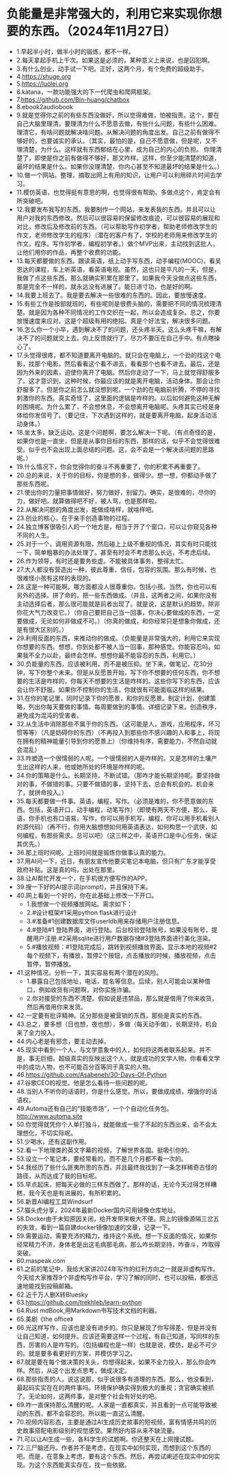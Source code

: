 # 负能量是非常强大的，利用它来实现你想要的东西。（2024年11月27日） 

- 1.早起半小时，做半小时的锻炼，都不一样。
- 2.每天拿起手机上千次。如果这是必须的，某种意义上来说，也是囚犯啊。
- 3.有什么创业，动手试一下吧。正好，这两个月，有个免费的超级助手。
- 4.https://shuge.org
- 5.https://luolei.org
- 6.katana，一款功能强大的下一代爬虫和爬网框架。
- 7.https://github.com/Bin-huang/chatbox
- 8.ebook2audiobook
- 9.就是觉得你之前的有些东西没做好，所以觉得难做，怕被指责。这个，要在自己大脑里理清，要理清为什么不愿意去做，有些什么问题，有些什么困难。理清它，有啥问题就解决啥问题。从解决问题的角度出发。自己之前有做得不够好的，也要诚实的承认。（其实，最怕的是，自己不愿意做，但是呢，又不理清楚，为什么。这样就有东西郁结在心里，成为自己的内心的负担。 你理清楚了，即使是你之前有做得不够好，那又咋样。这样，你至少能清楚的知道，最坏的结果是什么。如果你没理清楚，你内心甚至不知道最坏的结果是什么。）
- 10.做一个网站。整理，摘取出网上有用的知识，让用户可以利用碎片时间去学习。
- 11.模仿英语，也觉得挺有意思的啊，也觉得很有帮助。多做点这个，肯定会有所突破吧。
- 12.我要发布我写的东西。我要制作一个网站，来发表我的东西。并且可以让用户对我的东西修改。然后可以很容易的保留修改痕迹，可以很容易的展现和对比，修改后及修改前的东西。（可以帮助写作初学者，帮助老师修改学生的作文，老师修改学生的程序）（潜在的客户有了，学校的老师用来修改学生的作文，程序。写作初学者，编程初学者。）做个MVP出来，主动找到这批人，让他们用你的作品，再整个收费的功能。
- 13.每天都要做的东西。跟读英语，纸上动手写东西，动手编程(MOOC)，看吴恩达的课程，车上听英语，看英语电视。虽然，这也只是平凡的一天，但是，我做了点这些东西，那么就确实积累在那里了。如果我今天没做点这些东西，那是完全不一样的，就永远没有进展了。能日进寸功，也是好的啊。
- 14.我要上班去了。我是要去解决一些很难的东西的。因此，要放慢速度。
- 15.有些工作是按部就班的，有些呢则是很费头脑的，需要把不同的情况梳理清楚。就是因为各种不同情况的工作交织在一起，所以会造成复杂。总之，你要放慢速度来应对。这是个超级有用的绝招。真是个好法宝，解决很多问题。
- 16.怎么你一个小卒，遇到解决不了的问题，还头疼半天。这么头疼干嘛，有解决不了的问题就交上去，向上反馈就行了。尽力不要压在自己手中。有点瞎操心了。
- 17.头觉得很疼，都不知道要离开电脑的。就只会在电脑上，一个劲的找这个电影，找那个电影。然后看看这个看不进去，看看那个也看不进去。最后，还是因为外来的因素，迫使你离开了电脑。然后你走动了一下，马上就觉得舒服多了。这才意识到，这种时候，你最应该的就是离开电脑，活动身体。那会让你舒服多了。但是你之前怎么就没想到呢，一个劲的在电脑前折腾，不停的寻找刺激你的东西。真实奇怪了，这里面的逻辑是咋样的。以后如何避免这种无解的困境呢。为什么累了，不会想休息，不会想离开电脑呢。头疼其实已经是身体给你发信号了。（要记住，下次遇到这样的，就是要离开电脑，起身活动活动身体。）
- 18.坐太多，缺乏运动。这是个问题啊，要怎么解决一下呢。（有点奇怪的是，如果你也是一直坐，但是是从事你目标的东西，那样的话，似乎不会觉得很难受。似乎也不会出现上面总结的问题。这，会不会是一个解决该问题的思路呢。）
- 19.什么情况下，你会觉得你的奋斗不再重要了，你的积累不再重要了。
- 20.总的来说，关于你的目标，你是想的多，做得少。想一想，你都动手做了那些东西呢。
- 21.使出你的力量把事情做好，努力做好，别留力。确实，是很难的，尽你的力，做好吧。就算做得吧不好，被人骂，也是那样啦。
- 22.从解决问题的角度出发，能做成啥样，就啥样吧。
- 23.创业的核心，在于亲手创造事物的过程。
- 24.独立博客很吸引人的一个地方是，相当于开了个窗口，可以让你窥见各种不同的人生。
- 25.对于一个，调用资源有限，然后碰上上级不重视的情况，其实有时只能找一下，简单粗暴的办法处理了。甚至有时会不考虑那么长远，不考虑后续。
- 26.作为领导，有时还是要务些虚。不能被具体事务，整得太忙。
- 27.大人都没有营造出一种，彼此尊重，信任，包容的氛围。那么有时候，也很难怪小孩有这样的表现的。
- 28.这是一种可能啊。哪方面都没人很尊重你，包括小孩。当然，你也可以有另外的选择。拼了命的，把一些东西做成。（并且，这两者之间，如果你没有主动选择后者，那么很可能就是前者出现了。就是说，这是默认的趋势。除非你花大气力改变它。）（你自己要把自己当一回事，你决心要做成的东西，一定要做成，无论如何非做成不可。）（你真的做成，和你经常只是想象你做成，还是有很大区别的。）
- 29.利用反面的东西，来推动你的做成。（负能量是非常强大的，利用它来实现你想要的东西。想想，你到处都不被人当一回事，那种感觉。你能容忍吗。如果我不全力以赴，最终会怎样。想想你最不能容忍的东西，利用它。）
- 30.负能量的东西，应该被利用，而不是被压抑。坐下来，做笔记，花30分钟，写下你整个未来。但是从反愿景开始，写下你不想要的任何东西，你不想要的生活是咋样的，你每天不想要的生活是咋样的。这些你写下的东西，应该会让你不舒服。如果你不控制你的生活，你就很有可能面临这样的结果。
- 31.在你的笔记里，同时记录下你的愿景，和你的反愿景。制定计划，创建策略，列出你每天要做的事情。每周要做到的事情。详细记录下来。创造秩序，避免成为混沌的受害者。
- 32.从生活中消除那些不属于你的东西。（这可能是人，游戏，应用程序，坏习惯等等）（凡是妨碍你的东西）（不再投入到那些你不感兴趣的人和事上，将现在拥有的精神能量引导到你的愿景上）（你维持有序，需要能力，不然自动就会混乱）
- 33.咋塑造一个很懦弱的人呢。一个很懦弱的人是咋样的。又是怎样的土壤产生出这样的人来，他或她所处的环境是咋样的呢。
- 34.你的策略是什么。长期坚持，不断试错。（那咋才能长期坚持呢。要坚持做对的事，不做错的事。只要不做错的事，坚持下去，总会有机会的。机会来了，就拼命投入。）
- 35.每天都要做一件事。英语，编程，写作。（必须是难的，你不愿意做的东西。包括，英语开口，动手编程，动笔写作）（即使有两天不方便，那么，英语，你手机也有口语易，写作，你可以用手机写，编程，你可以用手机看别人的源代码）（再不行，你用大脑想想如何用英语表达，如何构思一个武侠，如何编程，有那些需求。总可以吧）（这三样之中，英语开口是中心任务，保证其优先。）
- 36.那上班时间呢。上班时间就是锻炼你做事认真的能力。
- 37.用AI问一下，近日，有朋友宣传他要买笔记本电脑，但只有广东才能享受政府补贴。这是真的吗，出处在那里。
- 38.让AI帮忙开发一个，在手机很方便写作的APP。
- 39.搜一下好的AI提示词(prompt)，并且保持下来。
- 40.网上看到一个好的，你在此基础上修改一下开口。
    - 1.我想做一个视频播放网站。需求如下：
    - 2.#设计框架#1采用python flask进行设计
    - 3.#准备#1创建数据库文件userldb用来存储用户注册信息。
    - 4.#登陆#1 登陆界面，进行登陆。后台校验登陆账号，如果没有账号，提醒用户注册.#2采用sqlite进行用户数据存储#3登陆界面进行美化渲染。
    - 5.#播放视频：#1登陆完成后，跳转到视频播放界面。显示本地的视频#2每个视频下，有播放，暂停2个按钮，点击播放的时候，播放视频，点击暂停，暂停播放。
- 41.这种情况，分析一下，其实容易有两个潜在的风险。
    - 1.暴露自己包括地址，电话，姓名等信息。后续，别人可能会以某种借口，例如收货有问题啊，对你实施诈骗。
    - 2.你对接受的东西不清楚。假如说是违禁品，那么就是借用了你来收货，然后再借用你来发货。
- 42.一定要有批评精神。区分那些是被营销的东西，那些是真实的东西。
- 43.总之，要多想（日也想，夜也想），多做（每天动手做），长期坚持，机会来了全力投入。
- 44.内心老是有邪念，要主动去掉。
- 45.现实中看到一个人，与文学意象中的人，如何将这两者联系起来。并不是，事无巨细，超级真实的反映出这个人，就是成功的文学人物。你看看文学中的成功人物，也不可能百分百等同于真实的人物。
- 46.https://github.com/Asabeneh/30-Days-Of-Python
- 47.谷歌CEO的视觉。他是怎么看待一些问题的呢。
- 48.当别人不听你的话语时，你是什么感觉。所以，要做成成绩，增强你的话语权。
- 49.Automa还有自己的“技能市场”，一个个自动化任务包。http://www.automa.site
- 50.你觉得就凭你个人单打独斗，就能做成一些了不起的东西出来，会不会太理想化，不切实际呢。
- 51.少喝水，还有这副作用。
- 52.看一下地理类的英文字幕的视频，了解世界各国。挺吸引你的。
- 53.设立一个笔记本，要经常看的，而不是几个月都不看一次的。
- 54.我经历了些什么匪夷所思的东西，并且最终我找到了一条怎样稀奇古怪的路径，从而达成了我的目标呢。
- 55.早点起床，把每天必做的三样东西做了。那样的话，无论今天过得怎样糟糕，我今天也是有进展的，有所积累的。
- 56.新晋AI编程工具Windsurf
- 57.猫头虎分享，2024年最新Docker国内可用镜像仓库地址。
- 58.Docker由于未知原因关闭，给开发带来极大不便。网上的镜像源隔三岔五的失效，看到一篇自建docker镜像加速的文章，记录一下。
- 59.需要运动，需要充沛的精力，维持这个系统。想一下反面的情况，如果你经常精力不济，身体老是出这毛病那毛病，那么咋长期坚持，咋奋斗，咋取得突破。
- 60.maspeak.com
- 61.之前的笔记中，我给大家讲2024年写作的红利方向之一就是非虚构写作。今天给大家推荐9个非虚构写作平台，学习了解的同时，也可以投稿，都很迅速地能找到投稿邮箱。
- 62.近千万人删X转Bluesky
- 63.https://github.com/trekhleb/learn-python
- 64.Rust mdBook,用Markdown书写技术文档的利器。
- 65.美剧《the office》
- 66.光这样写作，应该也是没有进步的。你只是展现了你写得差，但是并没有让自己知道，如何提升。应该还需要这样一个过程，有自己知道，写同样的东西，厉害的人是咋写的。（包括编程也是一样）也就是说，模仿，是必不可少的。就是要多看更好的方案，并模仿学习之。
- 67.就是要在每个做决策的关头，你想得起来，如果不全力投入，那么你会咋样。然后，从这个出发点思考，做成决定。
- 68.那些指责的人，说这说那，似乎说很多有道理的东西。那么，他没看到，最起码实实在在的两件事吗。环境保护确实得到极大的重视；贪官确实被抓了。无论如何，这两件事，是对整个社会有好处的吧。
- 69.咋一直保持那么清醒的呢。人家是一直都真实，并且看到一点可能导致被动的东西，都不会容忍的。所以能一直这么清醒。
- 70.视频内容形态，主要是通过AI生成历史故事的短视频，富有情感共鸣的历史故事搭配电影级别的视觉感受。果然好内容从来不缺流量。
- 71.可以让AI生成一些，各科学生的试题啊。你还整天在上网搜试题。
- 72.三尸脑还丹。作者并不是考虑，在现实中如何实现，而想到这个东西的吧。而是，在意象上考虑，要有这个东西。然后，再尝试阐述在现实中如何实现。为这个东西能真实存在，找一些依据。


 

